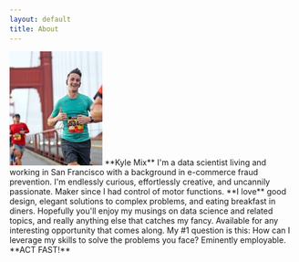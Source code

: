 ```yaml
---
layout: default
title: About
---
```


<img src="/images/bridge.jpg" class="right" />
**Kyle Mix**  
I'm a data scientist living and working in San Francisco with a background in e-commerce fraud prevention.  I'm endlessly curious, effortlessly creative, and uncannily passionate.  Maker since I had control of motor functions.  
**I love** good design, elegant solutions to complex problems, and eating breakfast in diners.  Hopefully you'll enjoy my musings on data science and related topics, and really anything else that catches my fancy.  Available for any interesting opportunity that comes along.  My #1 question is this:  
How can I leverage my skills to solve the problems you face?  
Eminently employable. **ACT FAST!**